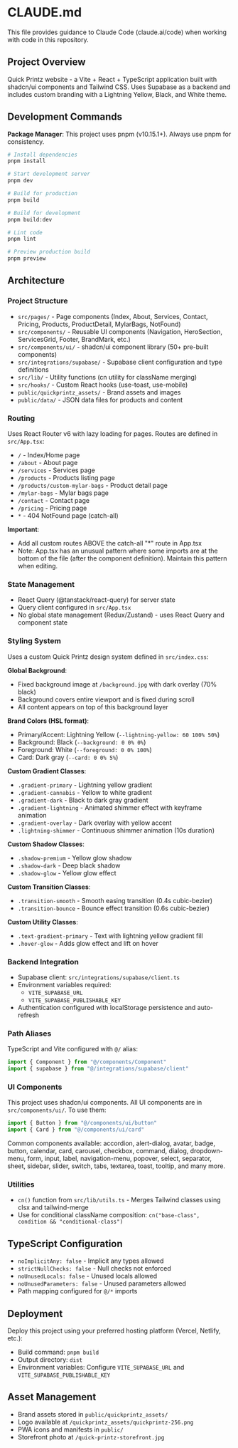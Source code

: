 # CLAUDE.md

This file provides guidance to Claude Code (claude.ai/code) when working with code in this repository.

## Project Overview

Quick Printz website - a Vite + React + TypeScript application built with shadcn/ui components and Tailwind CSS. Uses Supabase as a backend and includes custom branding with a Lightning Yellow, Black, and White theme.

## Development Commands

**Package Manager**: This project uses pnpm (v10.15.1+). Always use pnpm for consistency.

```bash
# Install dependencies
pnpm install

# Start development server
pnpm dev

# Build for production
pnpm build

# Build for development
pnpm build:dev

# Lint code
pnpm lint

# Preview production build
pnpm preview
```

## Architecture

### Project Structure

- `src/pages/` - Page components (Index, About, Services, Contact, Pricing, Products, ProductDetail, MylarBags, NotFound)
- `src/components/` - Reusable UI components (Navigation, HeroSection, ServicesGrid, Footer, BrandMark, etc.)
- `src/components/ui/` - shadcn/ui component library (50+ pre-built components)
- `src/integrations/supabase/` - Supabase client configuration and type definitions
- `src/lib/` - Utility functions (cn utility for className merging)
- `src/hooks/` - Custom React hooks (use-toast, use-mobile)
- `public/quickprintz_assets/` - Brand assets and images
- `public/data/` - JSON data files for products and content

### Routing

Uses React Router v6 with lazy loading for pages. Routes are defined in `src/App.tsx`:
- `/` - Index/Home page
- `/about` - About page
- `/services` - Services page
- `/products` - Products listing page
- `/products/custom-mylar-bags` - Product detail page
- `/mylar-bags` - Mylar bags page
- `/contact` - Contact page
- `/pricing` - Pricing page
- `*` - 404 NotFound page (catch-all)

**Important**:
- Add all custom routes ABOVE the catch-all "*" route in App.tsx
- Note: App.tsx has an unusual pattern where some imports are at the bottom of the file (after the component definition). Maintain this pattern when editing.

### State Management

- React Query (@tanstack/react-query) for server state
- Query client configured in `src/App.tsx`
- No global state management (Redux/Zustand) - uses React Query and component state

### Styling System

Uses a custom Quick Printz design system defined in `src/index.css`:

**Global Background**:
- Fixed background image at `/background.jpg` with dark overlay (70% black)
- Background covers entire viewport and is fixed during scroll
- All content appears on top of this background layer

**Brand Colors (HSL format)**:
- Primary/Accent: Lightning Yellow (`--lightning-yellow: 60 100% 50%`)
- Background: Black (`--background: 0 0% 0%`)
- Foreground: White (`--foreground: 0 0% 100%`)
- Card: Dark gray (`--card: 0 0% 5%`)

**Custom Gradient Classes**:
- `.gradient-primary` - Lightning yellow gradient
- `.gradient-cannabis` - Yellow to white gradient
- `.gradient-dark` - Black to dark gray gradient
- `.gradient-lightning` - Animated shimmer effect with keyframe animation
- `.gradient-overlay` - Dark overlay with yellow accent
- `.lightning-shimmer` - Continuous shimmer animation (10s duration)

**Custom Shadow Classes**:
- `.shadow-premium` - Yellow glow shadow
- `.shadow-dark` - Deep black shadow
- `.shadow-glow` - Yellow glow effect

**Custom Transition Classes**:
- `.transition-smooth` - Smooth easing transition (0.4s cubic-bezier)
- `.transition-bounce` - Bounce effect transition (0.6s cubic-bezier)

**Custom Utility Classes**:
- `.text-gradient-primary` - Text with lightning yellow gradient fill
- `.hover-glow` - Adds glow effect and lift on hover

### Backend Integration

- Supabase client: `src/integrations/supabase/client.ts`
- Environment variables required:
  - `VITE_SUPABASE_URL`
  - `VITE_SUPABASE_PUBLISHABLE_KEY`
- Authentication configured with localStorage persistence and auto-refresh

### Path Aliases

TypeScript and Vite configured with `@/` alias:
```typescript
import { Component } from "@/components/Component"
import { supabase } from "@/integrations/supabase/client"
```

### UI Components

This project uses shadcn/ui components. All UI components are in `src/components/ui/`. To use them:
```typescript
import { Button } from "@/components/ui/button"
import { Card } from "@/components/ui/card"
```

Common components available: accordion, alert-dialog, avatar, badge, button, calendar, card, carousel, checkbox, command, dialog, dropdown-menu, form, input, label, navigation-menu, popover, select, separator, sheet, sidebar, slider, switch, tabs, textarea, toast, tooltip, and many more.

### Utilities

- `cn()` function from `src/lib/utils.ts` - Merges Tailwind classes using clsx and tailwind-merge
- Use for conditional className composition: `cn("base-class", condition && "conditional-class")`

## TypeScript Configuration

- `noImplicitAny: false` - Implicit any types allowed
- `strictNullChecks: false` - Null checks not enforced
- `noUnusedLocals: false` - Unused locals allowed
- `noUnusedParameters: false` - Unused parameters allowed
- Path mapping configured for `@/*` imports

## Deployment

Deploy this project using your preferred hosting platform (Vercel, Netlify, etc.):
- Build command: `pnpm build`
- Output directory: `dist`
- Environment variables: Configure `VITE_SUPABASE_URL` and `VITE_SUPABASE_PUBLISHABLE_KEY`

## Asset Management

- Brand assets stored in `public/quickprintz_assets/`
- Logo available at `/quickprintz_assets/quickprintz-256.png`
- PWA icons and manifests in `public/`
- Storefront photo at `/quick-printz-storefront.jpg`
